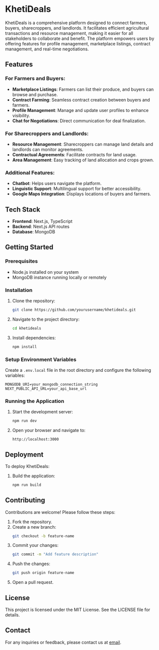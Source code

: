 # KhetiDeals

KhetiDeals is a comprehensive platform designed to connect farmers, buyers, sharecroppers, and landlords. It facilitates efficient agricultural transactions and resource management, making it easier for all stakeholders to collaborate and benefit. The platform empowers users by offering features for profile management, marketplace listings, contract management, and real-time negotiations.

## Features

### For Farmers and Buyers:
- **Marketplace Listings**: Farmers can list their produce, and buyers can browse and purchase.
- **Contract Farming**: Seamless contract creation between buyers and farmers.
- **Profile Management**: Manage and update user profiles to enhance visibility.
- **Chat for Negotiations**: Direct communication for deal finalization.

### For Sharecroppers and Landlords:
- **Resource Management**: Sharecroppers can manage land details and landlords can monitor agreements.
- **Contractual Agreements**: Facilitate contracts for land usage.
- **Area Management**: Easy tracking of land allocation and crops grown.

### Additional Features:
- **Chatbot**: Helps users navigate the platform.
- **Linguistic Support**: Multilingual support for better accessibility.
- **Google Maps Integration**: Displays locations of buyers and farmers.

## Tech Stack
- **Frontend**: Next.js, TypeScript
- **Backend**: Next.js API routes
- **Database**: MongoDB

## Getting Started

### Prerequisites
- Node.js installed on your system
- MongoDB instance running locally or remotely

### Installation
1. Clone the repository:
   ```bash
   git clone https://github.com/yourusername/khetideals.git
   ```
2. Navigate to the project directory:
   ```bash
   cd khetideals
   ```
3. Install dependencies:
   ```bash
   npm install
   ```

### Setup Environment Variables
Create a `.env.local` file in the root directory and configure the following variables:
```env
MONGODB_URI=your_mongodb_connection_string
NEXT_PUBLIC_API_URL=your_api_base_url
```

### Running the Application
1. Start the development server:
   ```bash
   npm run dev
   ```
2. Open your browser and navigate to:
   ```
   http://localhost:3000
   ```

## Deployment
To deploy KhetiDeals:
1. Build the application:
   ```bash
   npm run build
   ```
## Contributing
Contributions are welcome! Please follow these steps:
1. Fork the repository.
2. Create a new branch:
   ```bash
   git checkout -b feature-name
   ```
3. Commit your changes:
   ```bash
   git commit -m "Add feature description"
   ```
4. Push the changes:
   ```bash
   git push origin feature-name
   ```
5. Open a pull request.

## License
This project is licensed under the MIT License. See the LICENSE file for details.

## Contact
For any inquiries or feedback, please contact us at [email](bhoomiagrawal1212@gmail.com).


